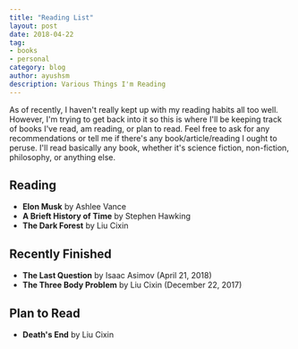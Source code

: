 ```yaml
---
title: "Reading List"
layout: post
date: 2018-04-22
tag:
- books
- personal
category: blog
author: ayushsm
description: Various Things I'm Reading
---
```

As of recently, I haven't really kept up with my reading habits all too well. However, I'm trying to get back into it so this is where I'll be keeping track of books I've read, am reading, or plan to read. Feel free to ask for any recommendations or tell me if there's any book/article/reading I ought to peruse. I'll read basically any book, whether it's science fiction, non-fiction, philosophy, or anything else.

## Reading
* **Elon Musk** by Ashlee Vance
* **A Brieft History of Time** by Stephen Hawking
* **The Dark Forest** by Liu Cixin

## Recently Finished
* **The Last Question** by Isaac Asimov (April 21, 2018)
* **The Three Body Problem** by Liu Cixin (December 22, 2017)

## Plan to Read
* **Death's End** by Liu Cixin
